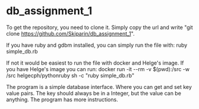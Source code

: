 # db_assignment_1

To get the repository, you need to clone it. Simply copy the url and write "git clone https://github.com/Skiparin/db_assignment_1".

If you have ruby and gdbm installed, you can simply run the file with: ruby simple_db.rb

If not it would be easiest to run the file with docker and Helge's image. If you have Helge's image you can run: docker run -it --rm -v $(pwd):/src -w /src helgecph/pythonruby sh -c "ruby simple_db.rb"

The program is a simple database interface. Where you can get and set key value pairs. The key should always be in a Integer, but the value can be anything. The program has more instructions.
